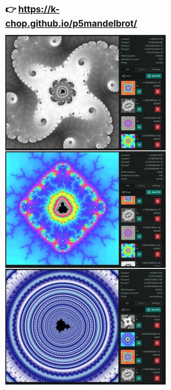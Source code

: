 # 👉 https://k-chop.github.io/p5mandelbrot/

[![Screenshot1](images/ss1.png)](https://k-chop.github.io/p5mandelbrot/?x=-1.408537418404429933891979284359521316094543408325989730656147003173828125&y=0.136038566617522636749464336108637068090132515862933360040187835693359375&r=1.734723476e-12&N=5000&mode=normal)
[![Screenshot3](images/ss3.png)](https://k-chop.github.io/p5mandelbrot/?x=-1.408537400299591317931086241087126318394240342968259938061237335205078125&y=0.136038575570854539782115636671064888840732010066858492791652679443359375&r=2.220446049e-10&N=5000&mode=normal)
[![Screenshot2](images/ss2.png)](https://k-chop.github.io/p5mandelbrot/?x=-1.4086715391273899710353344128325189461158549457353906833834533845374841539084637890277853176266053132854725096103278880087619466174234400420041147462259641482834981992086916823187762977608609398482192187386808063193819859908567821689597243055614458721869208801535933162085711956024169921875&y=0.13573356233756149256744687457950769127011686997728844820996102569735378352590590220152458410050547531090509123034055044379097857400988251112666966802506466488123544875508168890228011660364830955412444899667064886388828880580919290541421808049538100249264971353113651275634765625&r=1.6086117467087590369184225542099028026901186191358196334957524147198706498672118518448448746413529341221875127304624139511948635702639718900719664575640251440342975985942075567436404526233673095703125e-80&N=30000&mode=perturbation)

